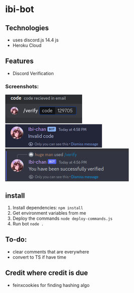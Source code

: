 # ibi-bot

## Technologies
- uses discord.js 14.4 js
- Heroku Cloud
## Features
- Discord Verification
### Screenshots:
![verif-screenshot1](images/screenshot1.png)
![verif-screenshot2](images/screenshot2.png)
![verif-screenshot3](images/screenshot3.png)

## install
1. Install dependencies:
  ```npm install```
2. Get environment variables from me
3. Deploy the commands
```node deploy-commands.js``` 
4. Run bot
```node .``` 

## To-do: 
- clear comments that are everywhere
- convert to TS if have time

## Credit where credit is due
- feinxcookies for finding hashing algo
